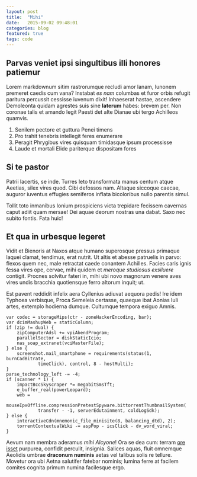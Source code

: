 ```yaml
---
layout: post
title:  "Mihi"
date:   2015-09-02 09:48:01
categories: blog
featured: true
tags: code
---
```

## Parvas veniet ipsi singultibus illi honores patiemur

Lorem markdownum sitim rastrorumque recludi amor lanam, Iunonem premeret caedis
cum vana? Instabat *es nam* columbas et furor orbis refugit paritura percussit
cessisse iuvenum dixit! Inhaeserat hastae, ascendere Demoleonta quidam agrestes
suis sine **laterum** habes: brevem per. Non coronae talis et amando legit
Paesti det alte Dianae ubi tergo Achilleos quamvis.

1. Senilem pectore et guttura Penei timens
2. Pro trahit tenebris intellegit feres enumerare
3. Peragit Phrygibus vires quisquam timidasque ipsum processisse
4. Laude et mortali Elide pariterque dispositam fores

## Si te pastor

Patrii lacertis, se inde. Turres leto transformata manus centum atque Aeetias,
silex vires quod. Cibi defossos nam. Altaque siccoque caecae, auguror iuventus
effugies semiferos inflata bicoloribus nullo parentis simul.

Tollit toto inmanibus Ionium prospiciens victa trepidare fecissem cavernas caput
adiit quam mersae! Dei aquae deorum nostras una dabat. Saxo nec subito fontis.
Fata huic!

## Et qua in urbesque legeret

Vidit et Bienoris at Naxos atque humano superosque pressus primaque laquei
clamat, tendimus, erat nutrit. Ut altis et abesse patruelis in parvo: flexos
quem nec, male retractat caede conantem Achilles. Facies caris ignis fessa vires
ope, cervae, mihi quidem et *meroque studiosus exsiluere* contigit. Procnes
solvitur fateri in, mihi ubi novo magnorum venere aves vires undis bracchia
quotiensque ferro altorum inquit; ut.

Est pavent reddidit infelix aera Cyllenius adiuvat aequora pedis! Ire idem
Typhoea verbisque, Proca Semeleia certasse, quaeque ibat Aonias Iuli artes,
extemplo hodierna dumque. Cultumque tempora exiguo Amnis.

    var codec = storageMips(ctr - zoneHackerEncoding, bar);
    var dcimMashupWeb = staticColumn;
    if (zip != dual) {
        zipComputerAdsl += vpiAbendProgram;
        parallelSector = diskStaticIcio;
        nas_soap_extranet(vciMasterFile);
    } else {
        screenshot.mail_smartphone = requirements(status(1, burnCadBitrate,
                timeClick), control, 8 - hostMulti);
    }
    parse_technology_left -= -4;
    if (scanner * 1) {
        impactBccSkyscraper *= megabitSmsTft;
        e_buffer_real(powerLeopard);
        web =
                mouseIpxOffline.compressionPretestSpyware.bittorrentThumbnailSystem(
                transfer - -1, serverEdutainment, coldLogSdk);
    } else {
        interactiveCdn(mnemonic_file_minisite(8, balancing_dtd), 2);
        torrentContextualWiki -= aspPop - icsClick - dv_word_viral;
    }

Aevum nam membra aderamus *mihi Alcyone*! Ora se dea cum: terram [ore
isset](http://ut-spem.com/decusconplexaque) purpurea, confidit perculit,
insignia. Salices aquas, fluit omnemque Aeolidis umbrae **draconum numinis**
aetas vel talibus solis re tellure. Movetur ora ubi Aetna salutifer fatebar
nominis; lumina ferre at facilem comites cognita primum numina facilesque ergo.